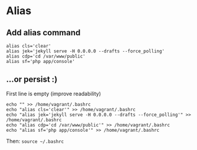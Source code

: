 # Alias

## Add alias command

```
alias cls='clear'
alias jek='jekyll serve -H 0.0.0.0 --drafts --force_polling'
alias cdp='cd /var/www/public'
alias sf='php app/console'
```

## ...or persist :)

First line is empty (improve readability)

```
echo "" >> /home/vagrant/.bashrc
echo "alias cls='clear'" >> /home/vagrant/.bashrc
echo "alias jek='jekyll serve -H 0.0.0.0 --drafts --force_polling'" >> /home/vagrant/.bashrc
echo "alias cdp='cd /var/www/public'" >> /home/vagrant/.bashrc
echo "alias sf='php app/console'" >> /home/vagrant/.bashrc
```

Then: `source ~/.bashrc`

